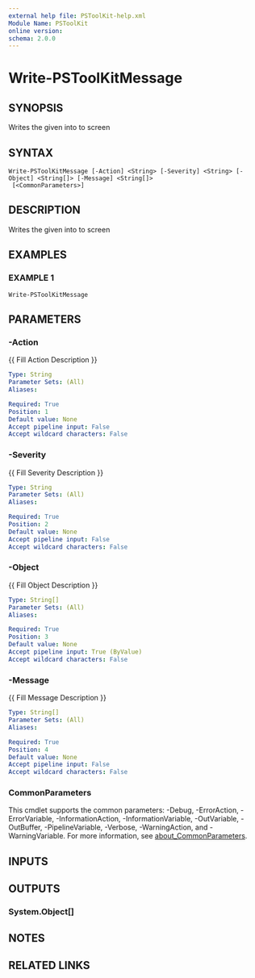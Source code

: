 ```yaml
---
external help file: PSToolKit-help.xml
Module Name: PSToolKit
online version:
schema: 2.0.0
---
```


# Write-PSToolKitMessage

## SYNOPSIS
Writes the given into to screen

## SYNTAX

```
Write-PSToolKitMessage [-Action] <String> [-Severity] <String> [-Object] <String[]> [-Message] <String[]>
 [<CommonParameters>]
```

## DESCRIPTION
Writes the given into to screen

## EXAMPLES

### EXAMPLE 1
```
Write-PSToolKitMessage
```

## PARAMETERS

### -Action
{{ Fill Action Description }}

```yaml
Type: String
Parameter Sets: (All)
Aliases:

Required: True
Position: 1
Default value: None
Accept pipeline input: False
Accept wildcard characters: False
```

### -Severity
{{ Fill Severity Description }}

```yaml
Type: String
Parameter Sets: (All)
Aliases:

Required: True
Position: 2
Default value: None
Accept pipeline input: False
Accept wildcard characters: False
```

### -Object
{{ Fill Object Description }}

```yaml
Type: String[]
Parameter Sets: (All)
Aliases:

Required: True
Position: 3
Default value: None
Accept pipeline input: True (ByValue)
Accept wildcard characters: False
```

### -Message
{{ Fill Message Description }}

```yaml
Type: String[]
Parameter Sets: (All)
Aliases:

Required: True
Position: 4
Default value: None
Accept pipeline input: False
Accept wildcard characters: False
```

### CommonParameters
This cmdlet supports the common parameters: -Debug, -ErrorAction, -ErrorVariable, -InformationAction, -InformationVariable, -OutVariable, -OutBuffer, -PipelineVariable, -Verbose, -WarningAction, and -WarningVariable. For more information, see [about_CommonParameters](http://go.microsoft.com/fwlink/?LinkID=113216).

## INPUTS

## OUTPUTS

### System.Object[]
## NOTES

## RELATED LINKS

